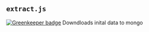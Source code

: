 
## `extract.js`

[![Greenkeeper badge](https://badges.greenkeeper.io/ScottWeinstein/temperature-view.svg)](https://greenkeeper.io/)
Downdloads inital data to mongo

##
